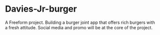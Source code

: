 # Davies-Jr-burger
A Freeform project. Building a burger joint app that offers rich burgers with a fresh attitude. Social media and promo will be 
at the core of the project.
